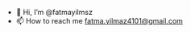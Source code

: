 - 👋 Hi, I’m @fatmayilmsz
- 📫 How to reach me fatma.yilmaz4101@gmail.com

<!---
fatmayilmsz/fatmayilmsz is a ✨ special ✨ repository because its `README.md` (this file) appears on your GitHub profile.
You can click the Preview link to take a look at your changes.
--->
